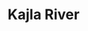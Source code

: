 ---
title: "Kajla River"
title_bn: "কাজলা নদী"
description: "Kajla river starts from the Padma river and ends at one of the khal of Chitra river. It covers Magura district and Hussainpur, Bamanhat, Peduli, Tularampur, Mulia, Harikhali of Narail."
---